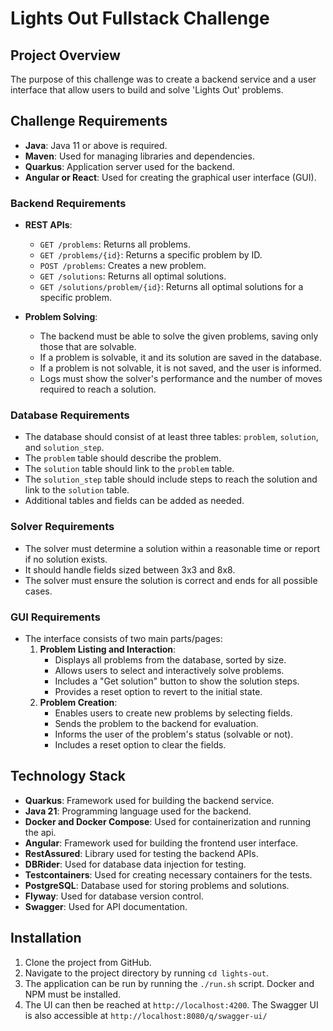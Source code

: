 # Lights Out Fullstack Challenge

## Project Overview

The purpose of this challenge was to create a backend service and a user interface that allow users to build and solve 'Lights Out' problems.

## Challenge Requirements

- **Java**: Java 11 or above is required.
- **Maven**: Used for managing libraries and dependencies.
- **Quarkus**: Application server used for the backend.
- **Angular or React**: Used for creating the graphical user interface (GUI).

### Backend Requirements

- **REST APIs**:
    - `GET /problems`: Returns all problems.
    - `GET /problems/{id}`: Returns a specific problem by ID.
    - `POST /problems`: Creates a new problem.
    - `GET /solutions`: Returns all optimal solutions.
    - `GET /solutions/problem/{id}`: Returns all optimal solutions for a specific problem.

- **Problem Solving**:
    - The backend must be able to solve the given problems, saving only those that are solvable.
    - If a problem is solvable, it and its solution are saved in the database.
    - If a problem is not solvable, it is not saved, and the user is informed.
    - Logs must show the solver's performance and the number of moves required to reach a solution.

### Database Requirements

- The database should consist of at least three tables: `problem`, `solution`, and `solution_step`.
- The `problem` table should describe the problem.
- The `solution` table should link to the `problem` table.
- The `solution_step` table should include steps to reach the solution and link to the `solution` table.
- Additional tables and fields can be added as needed.

### Solver Requirements

- The solver must determine a solution within a reasonable time or report if no solution exists.
- It should handle fields sized between 3x3 and 8x8.
- The solver must ensure the solution is correct and ends for all possible cases.

### GUI Requirements

- The interface consists of two main parts/pages:
    1. **Problem Listing and Interaction**:
        - Displays all problems from the database, sorted by size.
        - Allows users to select and interactively solve problems.
        - Includes a "Get solution" button to show the solution steps.
        - Provides a reset option to revert to the initial state.
    2. **Problem Creation**:
        - Enables users to create new problems by selecting fields.
        - Sends the problem to the backend for evaluation.
        - Informs the user of the problem's status (solvable or not).
        - Includes a reset option to clear the fields.

## Technology Stack

- **Quarkus**: Framework used for building the backend service.
- **Java 21**: Programming language used for the backend.
- **Docker and Docker Compose**: Used for containerization and running the api.
- **Angular**: Framework used for building the frontend user interface.
- **RestAssured**: Library used for testing the backend APIs.
- **DBRider**: Used for database data injection for testing.
- **Testcontainers**: Used for creating necessary containers for the tests.
- **PostgreSQL**: Database used for storing problems and solutions.
- **Flyway**: Used for database version control.
- **Swagger**: Used for API documentation.

## Installation

1. Clone the project from GitHub.
2. Navigate to the project directory by running `cd lights-out`.
3. The application can be run by running the `./run.sh` script. Docker and NPM must be installed.
4. The UI can then be reached at `http://localhost:4200`. The Swagger UI is also accessible at `http://localhost:8080/q/swagger-ui/`